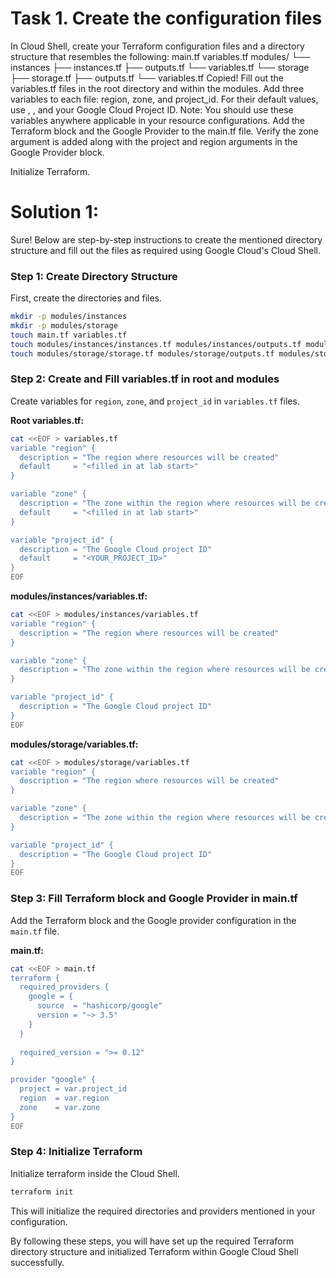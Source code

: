 # Task 1. Create the configuration files
In Cloud Shell, create your Terraform configuration files and a directory structure that resembles the following:
main.tf
variables.tf
modules/
└── instances
    ├── instances.tf
    ├── outputs.tf
    └── variables.tf
└── storage
    ├── storage.tf
    ├── outputs.tf
    └── variables.tf
Copied!
Fill out the variables.tf files in the root directory and within the modules. Add three variables to each file: region, zone, and project_id. For their default values, use , <filled in at lab start>, and your Google Cloud Project ID.
Note: You should use these variables anywhere applicable in your resource configurations.
Add the Terraform block and the Google Provider to the main.tf file. Verify the zone argument is added along with the project and region arguments in the Google Provider block.

Initialize Terraform.

# Solution 1: 

Sure! Below are step-by-step instructions to create the mentioned directory structure and fill out the files as required using Google Cloud's Cloud Shell. 

### Step 1: Create Directory Structure
First, create the directories and files.

```sh
mkdir -p modules/instances
mkdir -p modules/storage
touch main.tf variables.tf
touch modules/instances/instances.tf modules/instances/outputs.tf modules/instances/variables.tf
touch modules/storage/storage.tf modules/storage/outputs.tf modules/storage/variables.tf
```

### Step 2: Create and Fill variables.tf in root and modules
Create variables for `region`, `zone`, and `project_id` in `variables.tf` files.

**Root variables.tf:**
```sh
cat <<EOF > variables.tf
variable "region" {
  description = "The region where resources will be created"
  default     = "<filled in at lab start>"
}

variable "zone" {
  description = "The zone within the region where resources will be created"
  default     = "<filled in at lab start>"
}

variable "project_id" {
  description = "The Google Cloud project ID"
  default     = "<YOUR_PROJECT_ID>"
}
EOF
```

**modules/instances/variables.tf:**
```sh
cat <<EOF > modules/instances/variables.tf
variable "region" {
  description = "The region where resources will be created"
}

variable "zone" {
  description = "The zone within the region where resources will be created"
}

variable "project_id" {
  description = "The Google Cloud project ID"
}
EOF
```

**modules/storage/variables.tf:**
```sh
cat <<EOF > modules/storage/variables.tf
variable "region" {
  description = "The region where resources will be created"
}

variable "zone" {
  description = "The zone within the region where resources will be created"
}

variable "project_id" {
  description = "The Google Cloud project ID"
}
EOF
```

### Step 3: Fill Terraform block and Google Provider in main.tf
Add the Terraform block and the Google provider configuration in the `main.tf` file.

**main.tf:**
```sh
cat <<EOF > main.tf
terraform {
  required_providers {
    google = {
      source  = "hashicorp/google"
      version = "~> 3.5"
    }
  }
  
  required_version = ">= 0.12"
}

provider "google" {
  project = var.project_id
  region  = var.region
  zone    = var.zone
}
EOF
```

### Step 4: Initialize Terraform
Initialize terraform inside the Cloud Shell.

```sh
terraform init
```

This will initialize the required directories and providers mentioned in your configuration.

By following these steps, you will have set up the required Terraform directory structure and initialized Terraform within Google Cloud Shell successfully.
